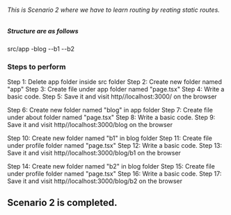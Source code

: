 ###### This is Scenario 2 where we have to learn routing by reating static routes.

##### Structure are as follows

src/app
-blog
--b1
--b2

### Steps to perform

Step 1: Delete app folder inside src folder
Step 2: Create new folder named "app"
Step 3: Create file under app folder named "page.tsx"
Step 4: Write a basic code.
Step 5: Save it and visit http//localhost:3000/ on the browser

Step 6: Create new folder named "blog" in app folder
Step 7: Create file under about folder named "page.tsx"
Step 8: Write a basic code.
Step 9: Save it and visit http//localhost:3000/blog on the browser

Step 10: Create new folder named "b1" in blog folder
Step 11: Create file under profile folder named "page.tsx"
Step 12: Write a basic code.
Step 13: Save it and visit http//localhost:3000/blog/b1 on the browser

Step 14: Create new folder named "b2" in blog folder
Step 15: Create file under profile folder named "page.tsx"
Step 16: Write a basic code.
Step 17: Save it and visit http//localhost:3000/blog/b2 on the browser

## Scenario 2 is completed.
